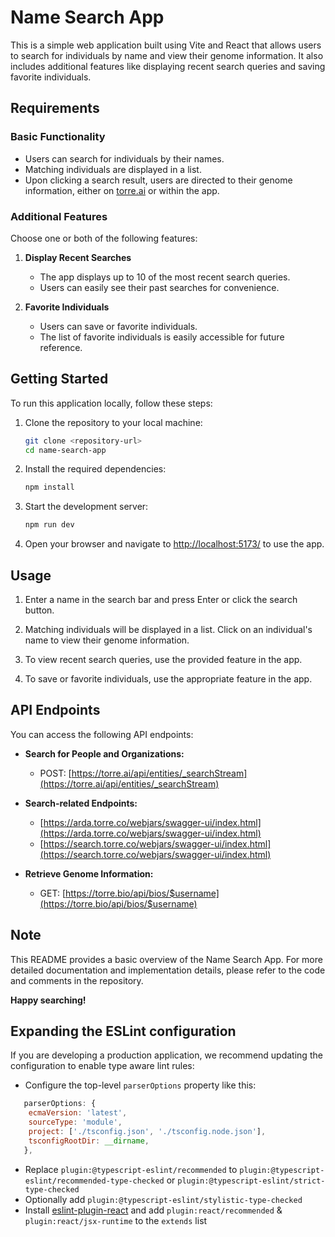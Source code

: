# Name Search App

This is a simple web application built using Vite and React that allows users to search for individuals by name and view their genome information. It also includes additional features like displaying recent search queries and saving favorite individuals.

## Requirements

### Basic Functionality

- Users can search for individuals by their names.
- Matching individuals are displayed in a list.
- Upon clicking a search result, users are directed to their genome information, either on [torre.ai](http://torre.ai/) or within the app.

### Additional Features

Choose one or both of the following features:

1. **Display Recent Searches**

    - The app displays up to 10 of the most recent search queries.
    - Users can easily see their past searches for convenience.

2. **Favorite Individuals**

    - Users can save or favorite individuals.
    - The list of favorite individuals is easily accessible for future reference.

## Getting Started

To run this application locally, follow these steps:

1. Clone the repository to your local machine:

   ```bash
   git clone <repository-url>
   cd name-search-app
   ```

2. Install the required dependencies:

   ```bash
   npm install
   ```

3. Start the development server:

   ```bash
   npm run dev
   ```

4. Open your browser and navigate to [http://localhost:5173/](http://localhost:5173/) to use the app.

## Usage

1. Enter a name in the search bar and press Enter or click the search button.

2. Matching individuals will be displayed in a list. Click on an individual's name to view their genome information.

3. To view recent search queries, use the provided feature in the app.

4. To save or favorite individuals, use the appropriate feature in the app.

## API Endpoints

You can access the following API endpoints:

- **Search for People and Organizations:**

  - POST: [https://torre.ai/api/entities/_searchStream](https://torre.ai/api/entities/_searchStream)

- **Search-related Endpoints:**

  - [https://arda.torre.co/webjars/swagger-ui/index.html](https://arda.torre.co/webjars/swagger-ui/index.html)
  - [https://search.torre.co/webjars/swagger-ui/index.html](https://search.torre.co/webjars/swagger-ui/index.html)

- **Retrieve Genome Information:**

  - GET: [https://torre.bio/api/bios/$username](https://torre.bio/api/bios/$username)

## Note

This README provides a basic overview of the Name Search App. For more detailed documentation and implementation details, please refer to the code and comments in the repository.

**Happy searching!**

## Expanding the ESLint configuration

If you are developing a production application, we recommend updating the configuration to enable type aware lint rules:

- Configure the top-level `parserOptions` property like this:

```js
   parserOptions: {
    ecmaVersion: 'latest',
    sourceType: 'module',
    project: ['./tsconfig.json', './tsconfig.node.json'],
    tsconfigRootDir: __dirname,
   },
```

- Replace `plugin:@typescript-eslint/recommended` to `plugin:@typescript-eslint/recommended-type-checked` or `plugin:@typescript-eslint/strict-type-checked`
- Optionally add `plugin:@typescript-eslint/stylistic-type-checked`
- Install [eslint-plugin-react](https://github.com/jsx-eslint/eslint-plugin-react) and add `plugin:react/recommended` & `plugin:react/jsx-runtime` to the `extends` list
